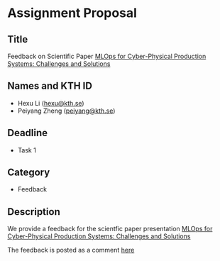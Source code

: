 # Assignment Proposal

## Title

Feedback on Scientific Paper [MLOps for Cyber-Physical Production Systems: Challenges and Solutions](https://github.com/KTH/devops-course/pull/2486)

## Names and KTH ID

  - Hexu Li (hexu@kth.se)
  - Peiyang Zheng (peiyang@kth.se)

## Deadline

- Task 1

## Category

- Feedback

## Description

We provide a feedback for the scientfic paper presentation [MLOps for Cyber-Physical Production Systems: Challenges and Solutions](https://github.com/KTH/devops-course/pull/2486)

The feedback is posted as a comment [here](https://github.com/KTH/devops-course/pull/2486#issuecomment-2356898018)
